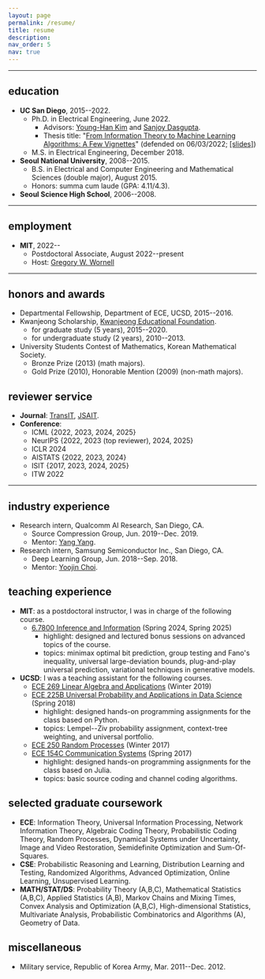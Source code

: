 ```yaml
---
layout: page
permalink: /resume/
title: resume
description:
nav_order: 5
nav: true
---
```


---

## education

- **UC San Diego**, 2015--2022.
  - Ph.D. in Electrical Engineering, June 2022.
    - Advisors: [Young-Han Kim](https://web.eng.ucsd.edu/~yhk/) and [Sanjoy Dasgupta](https://cseweb.ucsd.edu/~dasgupta/).
    - Thesis title: "[From Information Theory to Machine Learning Algorithms: A Few Vignettes](https://escholarship.org/uc/item/5fc8x66w)" (defended on 06/03/2022; [[slides]](../assets/pdf/talks/defense.pdf))
  - M.S. in Electrical Engineering, December 2018.
- **Seoul National University**, 2008--2015.
  - B.S. in Electrical and Computer Engineering and Mathematical Sciences (double major), August 2015.
  - Honors: summa cum laude (GPA: 4.11/4.3).
- **Seoul Science High School**, 2006--2008.

---

## employment

- **MIT**, 2022--
  - Postdoctoral Associate, August 2022--present
  - Host: [Gregory W. Wornell](http://allegro.mit.edu/~gww/)

---

## honors and awards

- Departmental Fellowship, Department of ECE, UCSD, 2015--2016.
- Kwanjeong Scholarship, [Kwanjeong Educational Foundation](http://en.ikef.or.kr/).
  - for graduate study (5 years), 2015--2020.
  - for undergraduate study (2 years), 2010--2013.
- University Students Contest of Mathematics, Korean Mathematical Society.
  - Bronze Prize (2013) (math majors).
  - Gold Prize (2010), Honorable Mention (2009) (non-math majors).

## reviewer service

- **Journal**: [TransIT](https://www.itsoc.org/it-trans), [JSAIT](https://www.itsoc.org/jsait).
- **Conference**:
  - ICML {2022, 2023, 2024, 2025}
  - NeurIPS {2022, 2023 (top reviewer), 2024, 2025}
  - ICLR 2024
  - AISTATS {2022, 2023, 2024}
  - ISIT {2017, 2023, 2024, 2025}
  - ITW 2022

---

## industry experience

- Research intern, Qualcomm AI Research, San Diego, CA.
  - Source Compression Group, Jun. 2019--Dec. 2019.
  - Mentor: [Yang Yang](https://yyang768osu.github.io/).
- Research intern, Samsung Semiconductor Inc., San Diego, CA.
  - Deep Learning Group, Jun. 2018--Sep. 2018.
  - Mentor: [Yoojin Choi](https://scholar.google.com/citations?user=haggDAwAAAAJ&hl=en).

## teaching experience

- **MIT**: as a postdoctoral instructor, I was in charge of the following course.
  - [6.7800 Inference and Information](https://web.mit.edu/6.7800/www/info24.pdf) (Spring 2024, Spring 2025)
    - highlight: designed and lectured bonus sessions on advanced topics of the course.
    - topics: minimax optimal bit prediction, group testing and Fano's inequality, universal large-deviation bounds, plug-and-play universal prediction, variational techniques in generative models.
- **UCSD**: I was a teaching assistant for the following courses.
  - [ECE 269 Linear Algebra and Applications](https://web.eng.ucsd.edu/~yhk/ece225b-spr18/) (Winter 2019)
  - [ECE 225B Universal Probability and Applications in Data Science](https://web.eng.ucsd.edu/~yhk/ece225b-spr18/) (Spring 2018)
    - highlight: designed hands-on programming assignments for the class based on Python.
    - topics: Lempel--Ziv probability assignment, context-tree weighting, and universal portfolio.
  - [ECE 250 Random Processes](https://web.eng.ucsd.edu/~yhk/ece250-win17/) (Winter 2017)
  - [ECE 154C Communication Systems](https://web.eng.ucsd.edu/~yhk/ece154c-spr17/) (Spring 2017)
    - highlight: designed hands-on programming assignments for the class based on Julia.
    - topics: basic source coding and channel coding algorithms.

## selected graduate coursework

- **ECE**: Information Theory, Universal Information Processing, Network Information Theory, Algebraic Coding Theory, Probabilistic Coding Theory, Random Processes, Dynamical Systems under Uncertainty, Image and Video Restoration, Semidefinite Optimization and Sum-Of-Squares.
- **CSE**: Probabilistic Reasoning and Learning, Distribution Learning and Testing, Randomized Algorithms, Advanced Optimization, Online Learning, Unsupervised Learning.
- **MATH/STAT/DS**: Probability Theory (A,B,C), Mathematical Statistics (A,B,C), Applied Statistics (A,B), Markov Chains and Mixing Times, Convex Analysis and Optimization (A,B,C), High-dimensional Statistics, Multivariate Analysis, Probabilistic Combinatorics and Algorithms (A), Geometry of Data.

## miscellaneous

- Military service, Republic of Korea Army, Mar. 2011--Dec. 2012.
